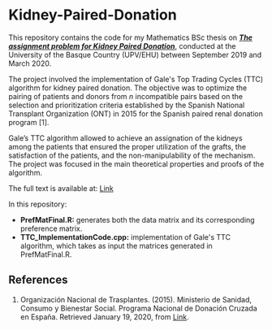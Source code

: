 # Kidney-Paired-Donation
This repository contains the code for my Mathematics BSc thesis on <ins>***The assignment problem for Kidney Paired Donation***</ins>, conducted at the University of the Basque Country (UPV/EHU) between September 2019 and March 2020.

The project involved the implementation of Gale's Top Trading Cycles (TTC) algorithm for kidney paired donation. The objective was to optimize the pairing of patients and donors from *n* incompatible pairs based on the selection and prioritization criteria established by the Spanish National Transplant Organization (ONT) in 2015 for the Spanish paired renal donation program [1].

Gale’s TTC algorithm allowed to achieve an assignation of the kidneys among the patients that ensured the proper utilization of the grafts, the satisfaction of the patients, and the non-manipulability of the mechanism. The project was focused in the main theoretical properties and proofs of the algorithm.

The full text is available at: [Link](https://addi.ehu.es/handle/10810/49108)

In this repository: 
- **PrefMatFinal.R:** generates both the data matrix and its corresponding preference matrix.
- **TTC_ImplementationCode.cpp:** implementation of Gale's TTC algorithm, which takes as input the matrices generated in PrefMatFinal.R.


## References
1. Organización Nacional de Trasplantes. (2015). Ministerio de Sanidad, Consumo y Bienestar Social. Programa Nacional de Donación Cruzada en España. Retrieved January 19, 2020, from [Link](http://www.ont.es/infesp/DocumentosDeConsenso/Programa%20Donaci%C3%B3n%20Renal%20Cruzadaactualizaci%C3%B3n25062015.pdf).

